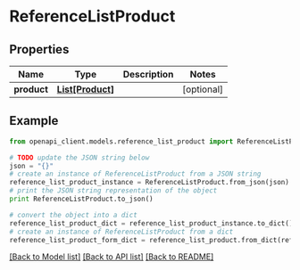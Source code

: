 # ReferenceListProduct


## Properties
Name | Type | Description | Notes
------------ | ------------- | ------------- | -------------
**product** | [**List[Product]**](Product.md) |  | [optional] 

## Example

```python
from openapi_client.models.reference_list_product import ReferenceListProduct

# TODO update the JSON string below
json = "{}"
# create an instance of ReferenceListProduct from a JSON string
reference_list_product_instance = ReferenceListProduct.from_json(json)
# print the JSON string representation of the object
print ReferenceListProduct.to_json()

# convert the object into a dict
reference_list_product_dict = reference_list_product_instance.to_dict()
# create an instance of ReferenceListProduct from a dict
reference_list_product_form_dict = reference_list_product.from_dict(reference_list_product_dict)
```
[[Back to Model list]](../README.md#documentation-for-models) [[Back to API list]](../README.md#documentation-for-api-endpoints) [[Back to README]](../README.md)


